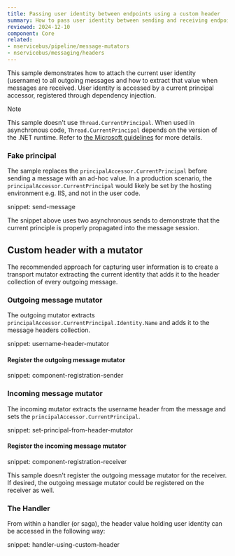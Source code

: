 ```yaml
---
title: Passing user identity between endpoints using a custom header
summary: How to pass user identity between sending and receiving endpoints by attaching a custom header to every outgoing message.
reviewed: 2024-12-10
component: Core
related:
- nservicebus/pipeline/message-mutators
- nservicebus/messaging/headers
---
```


This sample demonstrates how to attach the current user identity (username) to all outgoing messages and how to extract that value when messages are received. User identity is accessed by a current principal accessor, registered through dependency injection.

> [!NOTE]
> This sample doesn't use `Thread.CurrentPrincipal`. When used in asynchronous code, `Thread.CurrentPrincipal` depends on the version of the .NET runtime. Refer to [the Microsoft guidelines](https://docs.microsoft.com/en-us/aspnet/core/migration/claimsprincipal-current) for more details.

### Fake principal

The sample replaces the `principalAccessor.CurrentPrincipal` before sending a message with an ad-hoc value. In a production scenario, the `principalAccessor.CurrentPrincipal` would likely be set by the hosting environment e.g. IIS, and not in the user code.

snippet: send-message

The snippet above uses two asynchronous sends to demonstrate that the current principle is properly propagated into the message session.

## Custom header with a mutator

The recommended approach for capturing user information is to create a transport mutator extracting the current identity that adds it to the header collection of every outgoing message.

### Outgoing message mutator

The outgoing mutator extracts `principalAccessor.CurrentPrincipal.Identity.Name` and adds it to the message headers collection.

snippet: username-header-mutator

#### Register the outgoing message mutator

snippet: component-registration-sender

### Incoming message mutator

The incoming mutator extracts the username header from the message and sets the `principalAccessor.CurrentPrincipal`.

snippet: set-principal-from-header-mutator

#### Register the incoming message mutator

snippet: component-registration-receiver

This sample doesn't register the outgoing message mutator for the receiver. If desired, the outgoing message mutator could be registered on the receiver as well.

### The Handler

From within a handler (or saga), the header value holding user identity can be accessed in the following way:

snippet: handler-using-custom-header
